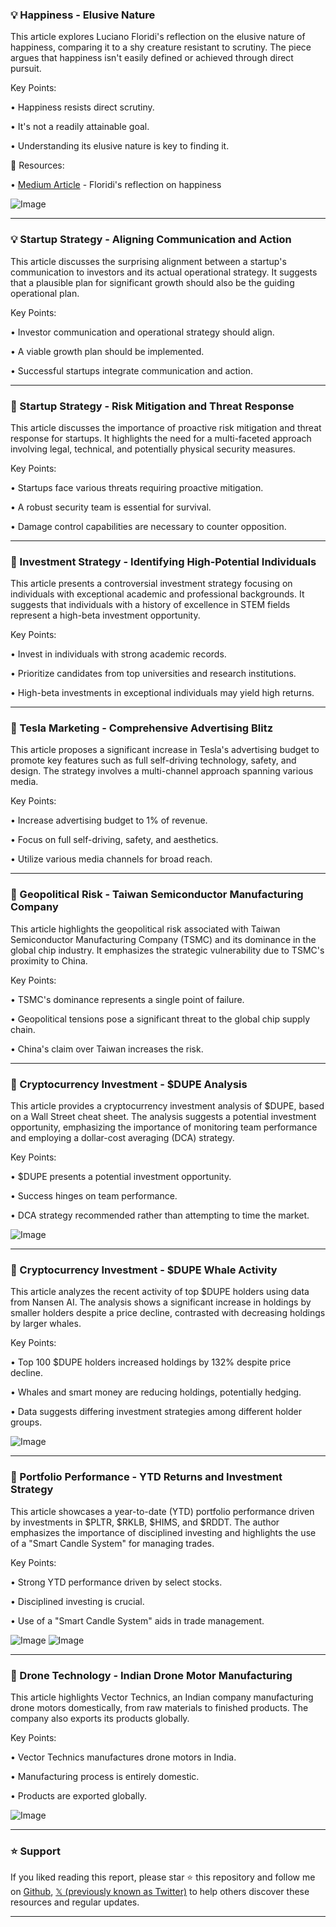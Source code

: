 ### 💡 Happiness - Elusive Nature

This article explores Luciano Floridi's reflection on the elusive nature of happiness, comparing it to a shy creature resistant to scrutiny.  The piece argues that happiness isn't easily defined or achieved through direct pursuit.

Key Points:

• Happiness resists direct scrutiny.


•  It's not a readily attainable goal.


• Understanding its elusive nature is key to finding it.


🔗 Resources:

• [Medium Article](https://medium.com/p/on-happiness-and-not-being-able-to-say-hallelujah-series-notes-to-myself-e0cee6c4f9c9?source=social.tw…) - Floridi's reflection on happiness

![Image](https://pbs.twimg.com/media/GyAFGpbWoAAX0ch?format=jpg&name=240x240)


---
### 💡 Startup Strategy - Aligning Communication and Action

This article discusses the surprising alignment between a startup's communication to investors and its actual operational strategy.  It suggests that a plausible plan for significant growth should also be the guiding operational plan.

Key Points:

• Investor communication and operational strategy should align.


• A viable growth plan should be implemented.


•  Successful startups integrate communication and action.



---
### 🤖 Startup Strategy - Risk Mitigation and Threat Response

This article discusses the importance of proactive risk mitigation and threat response for startups.  It highlights the need for a multi-faceted approach involving legal, technical, and potentially physical security measures.

Key Points:

• Startups face various threats requiring proactive mitigation.


• A robust security team is essential for survival.


• Damage control capabilities are necessary to counter opposition.


---
### 🤖 Investment Strategy - Identifying High-Potential Individuals

This article presents a controversial investment strategy focusing on individuals with exceptional academic and professional backgrounds.  It suggests that individuals with a history of excellence in STEM fields represent a high-beta investment opportunity.

Key Points:

• Invest in individuals with strong academic records.


• Prioritize candidates from top universities and research institutions.


• High-beta investments in exceptional individuals may yield high returns.


---
### 🚀 Tesla Marketing - Comprehensive Advertising Blitz

This article proposes a significant increase in Tesla's advertising budget to promote key features such as full self-driving technology, safety, and design.  The strategy involves a multi-channel approach spanning various media.

Key Points:

• Increase advertising budget to 1% of revenue.


• Focus on full self-driving, safety, and aesthetics.


• Utilize various media channels for broad reach.


---
### 🤖 Geopolitical Risk - Taiwan Semiconductor Manufacturing Company

This article highlights the geopolitical risk associated with Taiwan Semiconductor Manufacturing Company (TSMC) and its dominance in the global chip industry.  It emphasizes the strategic vulnerability due to TSMC's proximity to China.

Key Points:

• TSMC's dominance represents a single point of failure.


• Geopolitical tensions pose a significant threat to the global chip supply chain.


•  China's claim over Taiwan increases the risk.



---
### 🚀 Cryptocurrency Investment - $DUPE Analysis

This article provides a cryptocurrency investment analysis of $DUPE, based on a Wall Street cheat sheet.  The analysis suggests a potential investment opportunity, emphasizing the importance of monitoring team performance and employing a dollar-cost averaging (DCA) strategy.

Key Points:

• $DUPE presents a potential investment opportunity.


• Success hinges on team performance.


• DCA strategy recommended rather than attempting to time the market.


![Image](https://pbs.twimg.com/media/Gx_2sEVXYAEenTT?format=jpg&name=small)


---
### 🚀 Cryptocurrency Investment - $DUPE Whale Activity

This article analyzes the recent activity of top $DUPE holders using data from Nansen AI. The analysis shows a significant increase in holdings by smaller holders despite a price decline, contrasted with decreasing holdings by larger whales.

Key Points:

• Top 100 $DUPE holders increased holdings by 132% despite price decline.


• Whales and smart money are reducing holdings, potentially hedging.


• Data suggests differing investment strategies among different holder groups.


![Image](https://pbs.twimg.com/media/Gx_456nXUAAjyND?format=jpg&name=small)


---
### 🚀 Portfolio Performance - YTD Returns and Investment Strategy

This article showcases a year-to-date (YTD) portfolio performance driven by investments in $PLTR, $RKLB, $HIMS, and $RDDT. The author emphasizes the importance of disciplined investing and highlights the use of a "Smart Candle System" for managing trades.

Key Points:

• Strong YTD performance driven by select stocks.


• Disciplined investing is crucial.


• Use of a "Smart Candle System" aids in trade management.


![Image](https://pbs.twimg.com/media/Gx9moj9agAA3jNM?format=png&name=360x360)
![Image](https://pbs.twimg.com/media/Gx4WQKdacAAJUuC?format=png&name=360x360)


---
### 🚀 Drone Technology - Indian Drone Motor Manufacturing

This article highlights Vector Technics, an Indian company manufacturing drone motors domestically, from raw materials to finished products. The company also exports its products globally.


Key Points:

• Vector Technics manufactures drone motors in India.


•  Manufacturing process is entirely domestic.


• Products are exported globally.



![Image](https://pbs.twimg.com/amplify_video_thumb/1954545561366900736/img/YaSWWHQlnqrRHFPH.jpg)


---

### ⭐️ Support

If you liked reading this report, please star ⭐️ this repository and follow me on [Github](https://github.com/Drix10), [𝕏 (previously known as Twitter)](https://x.com/DRIX_10_) to help others discover these resources and regular updates.

---